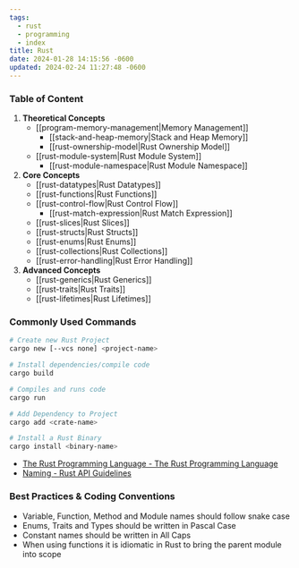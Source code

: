 ```yaml
---
tags:
  - rust
  - programming
  - index
title: Rust
date: 2024-01-28 14:15:56 -0600
updated: 2024-02-24 11:27:48 -0600
---
```


### Table of Content

1. **Theoretical Concepts**
	- [[program-memory-management|Memory Management]]
		- [[stack-and-heap-memory|Stack and Heap Memory]]
		- [[rust-ownership-model|Rust Ownership Model]]
	- [[rust-module-system|Rust Module System]]
		- [[rust-module-namespace|Rust Module Namespace]]
1. **Core Concepts**
	- [[rust-datatypes|Rust Datatypes]]
	- [[rust-functions|Rust Functions]]
	- [[rust-control-flow|Rust Control Flow]]
		- [[rust-match-expression|Rust Match Expression]]
	- [[rust-slices|Rust Slices]]
	- [[rust-structs|Rust Structs]]
	- [[rust-enums|Rust Enums]]
	- [[rust-collections|Rust Collections]]
	- [[rust-error-handling|Rust Error Handling]]
3. **Advanced Concepts**
	- [[rust-generics|Rust Generics]]
	- [[rust-traits|Rust Traits]]
	- [[rust-lifetimes|Rust Lifetimes]]

### Commonly Used Commands

```bash
# Create new Rust Project
cargo new [--vcs none] <project-name>

# Install dependencies/compile code
cargo build

# Compiles and runs code
cargo run

# Add Dependency to Project
cargo add <crate-name>

# Install a Rust Binary
cargo install <binary-name>
```

* [The Rust Programming Language - The Rust Programming Language](https://doc.rust-lang.org/stable/book/title-page.html)  
* [Naming - Rust API Guidelines](https://rust-lang.github.io/api-guidelines/naming.html)

### Best Practices & Coding Conventions

* Variable, Function, Method and Module names should follow snake case  
* Enums, Traits and Types should be written in Pascal Case
* Constant names should be written in All Caps
* When using functions it is idiomatic in Rust to bring the parent module into scope
